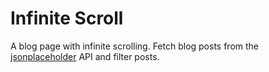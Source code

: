 # Infinite Scroll

A blog page with infinite scrolling. Fetch blog posts from the [jsonplaceholder](https://jsonplaceholder.typicode.com/) API and filter posts.

